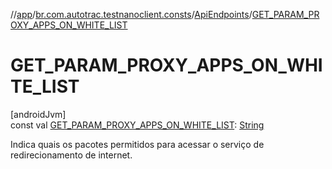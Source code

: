 //[app](../../../index.md)/[br.com.autotrac.testnanoclient.consts](../index.md)/[ApiEndpoints](index.md)/[GET_PARAM_PROXY_APPS_ON_WHITE_LIST](-g-e-t_-p-a-r-a-m_-p-r-o-x-y_-a-p-p-s_-o-n_-w-h-i-t-e_-l-i-s-t.md)

# GET_PARAM_PROXY_APPS_ON_WHITE_LIST

[androidJvm]\
const val [GET_PARAM_PROXY_APPS_ON_WHITE_LIST](-g-e-t_-p-a-r-a-m_-p-r-o-x-y_-a-p-p-s_-o-n_-w-h-i-t-e_-l-i-s-t.md): [String](https://kotlinlang.org/api/latest/jvm/stdlib/kotlin/-string/index.html)

Indica quais os pacotes permitidos para acessar o serviço de redirecionamento de internet.

